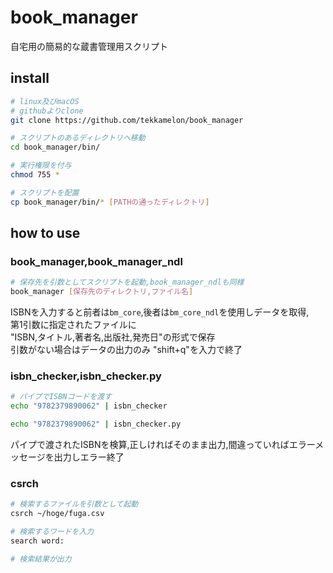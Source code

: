 # book_manager
自宅用の簡易的な蔵書管理用スクリプト

## install

```sh
# linux及びmacOS
# githubよりclone
git clone https://github.com/tekkamelon/book_manager

# スクリプトのあるディレクトリへ移動
cd book_manager/bin/

# 実行権限を付与
chmod 755 *

# スクリプトを配置
cp book_manager/bin/* [PATHの通ったディレクトリ]
```

## how to use

### book_manager,book_manager_ndl
```sh
# 保存先を引数としてスクリプトを起動,book_manager_ndlも同様
book_manager [保存先のディレクトリ,ファイル名]
```

ISBNを入力すると前者は`bm_core`,後者は`bm_core_ndl`を使用しデータを取得,  
第1引数に指定されたファイルに  
"ISBN,タイトル,著者名,出版社,発売日"の形式で保存  
引数がない場合はデータの出力のみ
"shift+q"を入力で終了

### isbn_checker,isbn_checker.py
```sh
# パイプでISBNコードを渡す
echo "9782379890062" | isbn_checker

echo "9782379890062" | isbn_checker.py
```

パイプで渡されたISBNを検算,正しければそのまま出力,間違っていればエラーメッセージを出力しエラー終了

### csrch
```sh
# 検索するファイルを引数として起動
csrch ~/hoge/fuga.csv

# 検索するワードを入力
search word:

# 検索結果が出力
```
